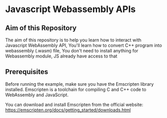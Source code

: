 # Javascript Webassembly APIs

## Aim of this Repository

The aim of this repository is to help you learn how to interact with Javascript WebAssembly API, You'll learn how to convert C++ program into webassembly (.wasm) file, 
You don't need to install anything for Webassembly module, JS already have access to that

## Prerequisites

Before running the example, make sure you have the Emscripten library installed. Emscripten is a toolchain for compiling C and C++ code to WebAssembly and JavaScript.

You can download and install Emscripten from the official website: https://emscripten.org/docs/getting_started/downloads.html
